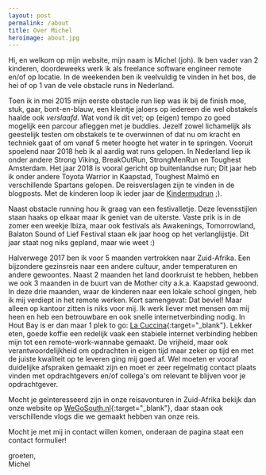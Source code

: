 ```yaml
--- 
layout: post 
permalink: /about 
title: Over Michel 
heroimage: about.jpg
---
```



Hi, en welkom op mijn website, mijn naam is Michel (joh). Ik ben vader van 2 kinderen, doordeweeks werk ik als freelance software engineer remote en/of op locatie. In de weekenden ben ik veelvuldig te vinden in het bos, de hei of op 1 van de vele obstacle runs in Nederland.  

Toen ik in mei 2015 mijn eerste obstacle run liep was ik bij de finish  moe, stuk, gaar, bont-en-blauw, een kleintje jaloers op iedereen die wel obstakels haalde ook _verslaafd_. Wat vond ik dit vet; op (eigen) tempo zo goed mogelijk een parcour afleggen met je buddies. Jezelf zowel lichamelijk als geestelijk testen om obstakels te te overwinnen of dat nu om kracht en techniek gaat of om vanaf 5 meter hoogte het water in te springen. Vooruit spoelend naar 2018 heb ik al aardig wat runs gelopen. In Nederland liep ik onder andere Strong Viking, BreakOutRun, StrongMenRun en Toughest Amsterdam. Het jaar 2018 is vooral gericht op buitenlandse run; Dit jaar heb ik onder andere Toyota Warrior in Kaapstad, Toughest Malmö en verschillende Spartans gelopen. De reisverslagen zijn te vinden in de blogposts. Met de kinderen loop ik ieder jaar de [Kindermudrun](http://www.kindermudrun.nl) ;).

Naast obstacle running hou ik graag van een festivalletje. Deze levensstijlen staan haaks op elkaar maar ik geniet van de uiterste. Vaste prik is in de zomer een weekje Ibiza, maar ook festivals als Awakenings, Tomorrowland, Balaton Sound of Lief Festival staan elk jaar hoog op het verlanglijstje. Dit jaar staat nog niks gepland, maar wie weet :)

Halverwege 2017 ben ik voor 5 maanden vertrokken naar Zuid-Afrika. Een bijzondere gezinsreis naar een andere cultuur, ander temperaturen en andere gewoontes. Naast 2 maanden het land doorkruist te hebben, hebben we ook 3 maanden in de buurt van de Mother city a.k.a. Kaapstad gewoond. In deze drie maanden, waar de kinderen naar een lokale school gingen, heb ik mij verdiept in het remote werken. Kort samengevat: Dat beviel! Maar alleen op kantoor zitten is niks voor mij. Ik werk liever met mensen om mij heen en heb een betrouwbare en ook snelle internetverbinding nodig. In Hout Bay is er dan maar 1 plek to go: [La Cuccina](http://www.lacuccina.co.za/){:target="_blank"}. Lekker eten, goede koffie een redelijk vaak een stabiele internet verbinding hebben mijn tot een remote-work-wannabe gemaakt. De vrijheid, maar ook verantwoordelijkheid om opdrachten in eigen tijd maar zeker op tijd en met de juiste kwaliteit op te leveren ging mij goed af. Wel moeten er vooraf duidelijke afspraken gemaakt zijn  en moet er zeer regelmatig contact plaats vinden met opdrachtgevers en/of collega's om relevant te blijven voor je opdrachtgever.

Mocht je geïnteresseerd zijn in onze reisavonturen in Zuid-Afrika bekijk dan onze website op [WeGoSouth.nl](https://www.wegosouth.nl){:target="_blank"}, daar staan ook verschillende vlogs die we gemaakt hebben van onze reis.

Mocht je met mij in contact willen komen, onderaan de pagina staat een contact formulier!

groeten,  
Michel